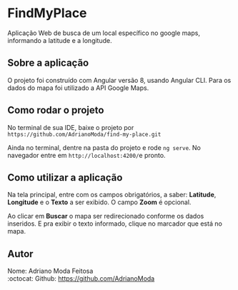 # FindMyPlace

Aplicação Web de busca de um local específico no google maps, informando a latitude e a longitude.


## Sobre a aplicação
O projeto foi construído com Angular versão 8, usando Angular CLI.
Para os dados do mapa foi utilizado a API Google Maps.

## Como rodar o projeto

No terminal de sua IDE, baixe o projeto por `https://github.com/AdrianoModa/find-my-place.git`

Ainda no terminal, dentre na pasta do projeto e rode `ng serve`. No navegador entre em `http://localhost:4200/`e pronto.

## Como utilizar a aplicação

Na tela principal, entre com os campos obrigatórios, a saber: <b>Latitude</b>, <b>Longitude</b> e o <b>Texto</b> a ser exibido. 
O campo <b>Zoom</b> é opcional.

Ao clicar em <b>Buscar</b> o mapa ser redirecionado conforme os dados inseridos. E pra exibir o texto informado, clique no marcador que está no mapa.

## Autor

Nome: Adriano Moda Feitosa<br>
:octocat: Github: https://github.com/AdrianoModa
